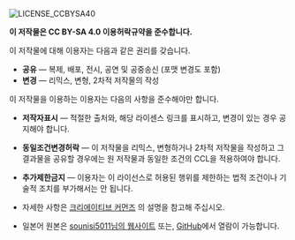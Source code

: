 ![LICENSE_CCBYSA40](https://www.sounisi5011.jp/images/creativecommons.by-sa.88x31.png)

**이 저작물은 CC BY-SA 4.0 이용허락규약을 준수합니다.**

이 저작물에 대해 이용자는 다음과 같은 권리를 갖습니다.
- **공유** — 복제, 배포, 전시, 공연 및 공중송신 (포맷 변경도 포함)
- **변경** — 리믹스, 변형, 2차적 저작물의 작성

이 저작물을 이용하는 이용자는 다음의 사항을 준수해야만 합니다.
- **저작자표시** — 적절한 출처와, 해당 라이센스 링크를 표시하고, 변경이 있는 경우 공지해야 합니다.
- **동일조건변경허락** — 이 저작물을 리믹스, 변형하거나 2차적 저작물을 작성하고 그 결과물을 공유할 경우에는 원 저작물과 동일한 조건의 CCL을 적용하여야 합니다.
- **추가제한금지** — 이용자는 이 라이선스로 허용된 행위를 제한하는 법적 조건이나 기술적 조치를 부가해서는 안 됩니다.


- 자세한 사항은 [크리에이티브 커먼즈](https://creativecommons.org/licenses/by-sa/4.0/deed.ko) 의 설명을 참고해 주십시오.
- 일본어 원본은 [sounisi5011님의 웹사이트](https://www.sounisi5011.jp/novels/%E9%AD%82%E5%96%B0/) 또는, [GitHub](https://github.com/sounisi5011/sounisi5011.jp/tree/master/src/pages/novels/%E9%AD%82%E5%96%B0)에서 열람이 가능합니다.
